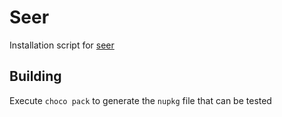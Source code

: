 ﻿# Seer

Installation script for [seer](https://1218.io)

## Building

Execute `choco pack` to generate the `nupkg` file that can be tested

